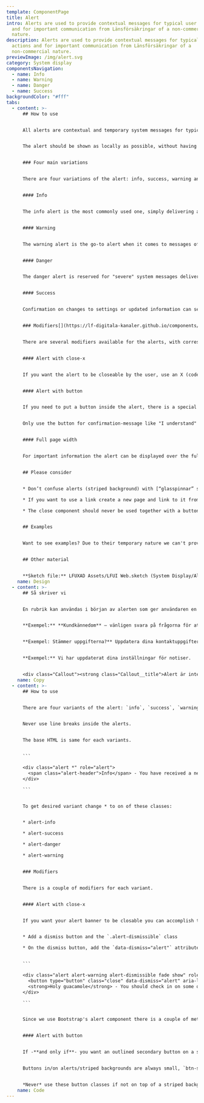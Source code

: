 ```yaml
---
template: ComponentPage
title: Alert
intro: Alerts are used to provide contextual messages for typical user actions
  and for important communication from Länsförsäkringar of a non-commercial
  nature.
description: Alerts are used to provide contextual messages for typical user
  actions and for important communication from Länsförsäkringar of a
  non-commercial nature.
previewImage: /img/alert.svg
category: System display
componentsNavigation:
  - name: Info
  - name: Warning
  - name: Danger
  - name: Success
backgroundColor: "#fff"
tabs:
  - content: >-
      ## How to use


      All alerts are contextual and temporary system messages for typical user actions and notifications. An inline-heading can be set in the beginning of alerts to give a brief idea of the contents. The heading should always be separated from the content with some form of punctation (i.e. .,!?- ). Never use line breaks inside the alerts.


      The alert should be shown as locally as possible, without having to be repeated. That is, don’t display an alert on top of a page if only parts of the page's content is affected but do not put it so far down that the user gets several alerts for the same error. 


      ### Four main variations


      There are four variations of the alert: info, success, warning and danger. Make sure to use the appropriate style to get your message across.


      #### Info


      The info alert is the most commonly used one, simply delivering a message with information that is relevant to the user in the current view. 


      #### Warning


      The warning alert is the go-to alert when it comes to messages of importance demanding focus from the user. When in doubt between using a danger or warning alert, use a warning.


      #### Danger


      The danger alert is reserved for "severe" system messages delivering information of some kind that may hinder or affect the user in its usage of the application, and/or public service announcements that requires the attention of the user (one example includes a notification of a flood in a certain part of the country).


      #### Success


      Confirmation on changes to settings or updated information can see a success alert appearing in order to tell the user that the changes were successful upon clicking a confirm button but staying on the same page. It is however very rarely used in the public web.


      ### Modifiers[](https://lf-digitala-kanaler.github.io/components/web/system-display/alert#modifiers)


      There are several modifiers available for the alerts, with corresponding styling for all four versions.


      #### Alert with close-x


      If you want the alert to be closeable by the user, use an X (code-only component ‘close’) in the far right of the alert.


      #### Alert with button


      If you need to put a button inside the alert, there is a special version of the [secondary buttons](/components/web/button-and-links/buttons#secondary-buttons) for this. Use the outlined button in the same colour as your alert. The button should be placed on the right hand side of the alert. 


      Only use the button for confirmation-message like "I understand" or "Okey", with a closing of the alert as a result. If you want the user to go somewhere else, add a link inside the alert (following recommendations for a [link in a list item](../text/lists), with the link at the end of the message).


      #### Full page width


      For important information the alert can be displayed over the full webpage. Typical examples of this  are "cookie information" and if we have any general messages (like “Our telephone provider has problems so you can’t call us right now” or “Are you affected by the forest fire, call us at phone number”)


      ## Please consider


      * Don’t confuse alerts (striped background) with [“glasspinnar” shortcut ](/components/web/button-and-links/shortcut#alerting-glasspinne)(monocolour background and arrow with commercial content) 

      * If you want to use a link create a new page and link to it from the alert if you can’t get all your information across on one line as the text should be kept short.

      * The close component should never be used together with a button inside an alert. The button replaces the cross as it has the same functionality (even if the user gets redirected).


      ## Examples


      Want to see examples? Due to their temporary nature we can't provide links to live examples. The best way to see examples is to go to the doc site for Mina Sidor, and on the landing page click "dependencies" in the page (not in the top bar). There you can choose to generate an error message, which will be shown further down on the dependencies page. Or, you're lucky and lansforsakringar.se has an alert about corona or scams open.


      ## Other material


      **Sketch file:** LFUXAD Assets/LFUI Web.sketch (System Display/Alert)
    name: Design
  - content: >-
      ## Så skriver vi


      En rubrik kan användas i början av alerten som ger användaren en hint om vad det handlar om. Låt rubriken säga något, "inte bara info". Rubriken ska separeras med ett skiljetecken, som tankstreck, frågetecken eller utropstecken. Använd aldrig bindestreck i alerten. Avsluta alltid med punkt. 


      **Exempel:** **Kundkännedom** – vänligen svara på frågorna för att kunna fortsätta använda appen.


      **Exempel: Stämmer uppgifterna?** Uppdatera dina kontaktuppgifter så vi kan nå dig. 


      **Exempel:** Vi har uppdaterat dina inställningar för notiser. 


      <div class="Callout"><strong class="Callout__title">Alert är inte samma som glasspinnen </strong><p class="Callout__text">Blanda inte ihop dessa med “glasspinnar”/shortcuts som t.ex. visas på startsidan av Mina sidor.</p></div>
    name: Copy
  - content: >-
      ## How to use


      There are four variants of the alert: `info`, `success`, `warning` and `danger`. Make sure to use the appropriate style to get your message across.


      Never use line breaks inside the alerts.


      The base HTML is same for each variants. 


      ```

      <div class="alert *" role="alert">
        <span class="alert-header">Info</span> - You have received a new message. <a href="#">Click here to read</a>
      </div>

      ```


      To get desired variant change * to on of these classes:


      * alert-info

      * alert-success

      * alert-danger

      * alert-warning


      ### Modifiers


      There is a couple of modifiers for each variant.


      #### Alert with close-x


      If you want your alert banner to be closable you can accomplish this by adding some classes and markup. You will not need any extra javascript to make this work( except if you want to store if the user have closed it).


      * Add a dismiss button and the `.alert-dismissible` class

      * On the dismiss button, add the `data-dismiss="alert"` attribute, which triggers the JavaScript functionality.


      ```

      <div class="alert alert-warning alert-dismissible fade show" role="alert">
        <button type="button" class="close" data-dismiss="alert" aria-label="Stäng"><span class="sr-only">Stäng</span></button>
        <strong>Holy guacamole</strong> - You should check in on some of those fields below.
      </div>

      ```


      Since we use Bootstrap's alert component there is a couple of methods and event avalible for you. You can read more about them [here](https://getbootstrap.com/docs/4.0/components/alerts/) 


      #### Alert with button


      If -**and only if**- you want an outlined secondary button on a striped background (using the background utility class or if it is inside an alert), you may use the respective special-case outlined button for that type of striped background. If it is on the `info`-stripes, use `btn-outline-info` if it is on the `danger`-stripes, use `btn-outline-danger` and vice-versa for `success` and `warning`.


      Buttons in/on alerts/striped backgrounds are always small, `btn-sm`.


      *Never* use these button classes if not on top of a striped background.
    name: Code
---
```

